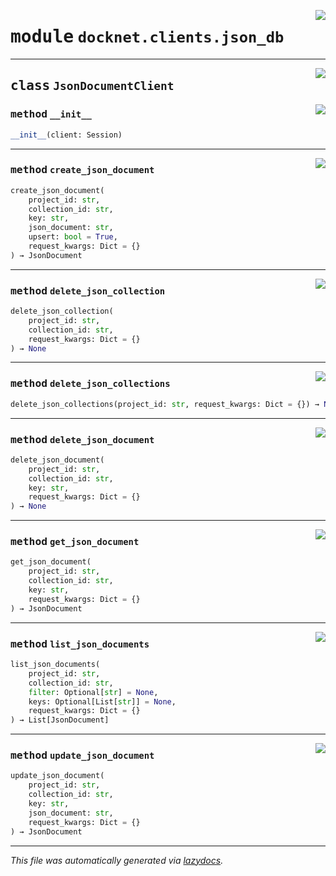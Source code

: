 <!-- markdownlint-disable -->

<a href="https://github.com/khulnasoft/docknet/blob/main/backend/src/docknet/clients/json_db.py#L0"><img align="right" style="float:right;" src="https://img.shields.io/badge/-source-cccccc?style=flat-square"></a>

# <kbd>module</kbd> `docknet.clients.json_db`






---

<a href="https://github.com/khulnasoft/docknet/blob/main/backend/src/docknet/clients/json_db.py#L13"><img align="right" style="float:right;" src="https://img.shields.io/badge/-source-cccccc?style=flat-square"></a>

## <kbd>class</kbd> `JsonDocumentClient`




<a href="https://github.com/khulnasoft/docknet/blob/main/backend/src/docknet/clients/json_db.py#L14"><img align="right" style="float:right;" src="https://img.shields.io/badge/-source-cccccc?style=flat-square"></a>

### <kbd>method</kbd> `__init__`

```python
__init__(client: Session)
```








---

<a href="https://github.com/khulnasoft/docknet/blob/main/backend/src/docknet/clients/json_db.py#L17"><img align="right" style="float:right;" src="https://img.shields.io/badge/-source-cccccc?style=flat-square"></a>

### <kbd>method</kbd> `create_json_document`

```python
create_json_document(
    project_id: str,
    collection_id: str,
    key: str,
    json_document: str,
    upsert: bool = True,
    request_kwargs: Dict = {}
) → JsonDocument
```





---

<a href="https://github.com/khulnasoft/docknet/blob/main/backend/src/docknet/clients/json_db.py#L99"><img align="right" style="float:right;" src="https://img.shields.io/badge/-source-cccccc?style=flat-square"></a>

### <kbd>method</kbd> `delete_json_collection`

```python
delete_json_collection(
    project_id: str,
    collection_id: str,
    request_kwargs: Dict = {}
) → None
```





---

<a href="https://github.com/khulnasoft/docknet/blob/main/backend/src/docknet/clients/json_db.py#L110"><img align="right" style="float:right;" src="https://img.shields.io/badge/-source-cccccc?style=flat-square"></a>

### <kbd>method</kbd> `delete_json_collections`

```python
delete_json_collections(project_id: str, request_kwargs: Dict = {}) → None
```





---

<a href="https://github.com/khulnasoft/docknet/blob/main/backend/src/docknet/clients/json_db.py#L87"><img align="right" style="float:right;" src="https://img.shields.io/badge/-source-cccccc?style=flat-square"></a>

### <kbd>method</kbd> `delete_json_document`

```python
delete_json_document(
    project_id: str,
    collection_id: str,
    key: str,
    request_kwargs: Dict = {}
) → None
```





---

<a href="https://github.com/khulnasoft/docknet/blob/main/backend/src/docknet/clients/json_db.py#L74"><img align="right" style="float:right;" src="https://img.shields.io/badge/-source-cccccc?style=flat-square"></a>

### <kbd>method</kbd> `get_json_document`

```python
get_json_document(
    project_id: str,
    collection_id: str,
    key: str,
    request_kwargs: Dict = {}
) → JsonDocument
```





---

<a href="https://github.com/khulnasoft/docknet/blob/main/backend/src/docknet/clients/json_db.py#L57"><img align="right" style="float:right;" src="https://img.shields.io/badge/-source-cccccc?style=flat-square"></a>

### <kbd>method</kbd> `list_json_documents`

```python
list_json_documents(
    project_id: str,
    collection_id: str,
    filter: Optional[str] = None,
    keys: Optional[List[str]] = None,
    request_kwargs: Dict = {}
) → List[JsonDocument]
```





---

<a href="https://github.com/khulnasoft/docknet/blob/main/backend/src/docknet/clients/json_db.py#L38"><img align="right" style="float:right;" src="https://img.shields.io/badge/-source-cccccc?style=flat-square"></a>

### <kbd>method</kbd> `update_json_document`

```python
update_json_document(
    project_id: str,
    collection_id: str,
    key: str,
    json_document: str,
    request_kwargs: Dict = {}
) → JsonDocument
```








---

_This file was automatically generated via [lazydocs](https://github.com/khulnasoft/lazydocs)._
